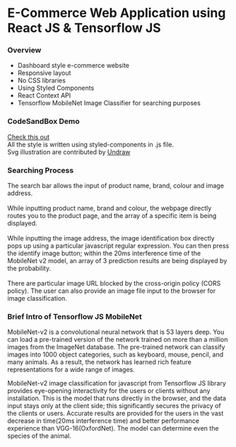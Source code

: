 # E-Commerce Web Application using React JS & Tensorflow JS

### Overview
<ul>
  <li>Dashboard style e-commerce website</li>
  <li>Responsive layout</li>
  <li>No CSS libraries</li>
  <li>Using Styled Components</li>
  <li>React Context API</li>
  <li>Tensorflow MobileNet Image Classifier for searching purposes</li>
</ul>

### CodeSandBox Demo

<a href="https://codesandbox.io/s/festive-chatterjee-ocwwu?file=/src/App.js" target="_blank"> Check this out </a>
<br>
All the style is written using styled-components in .js file.
<br>
Svg illustration are contributed by <a href="https://undraw.co/illustrations" target="_blank"> Undraw </a>
<br>

### Searching Process

The search bar allows the input of product name, brand, colour and image address.
<br>
<br>
While inputting product name, brand and colour, the webpage directly routes you to the product page, and the array of a specific item is being displayed.
<br>
<br>
While inputting the image address, the image identification box directly pops up using a particular javascript regular expression. You can then press the identify image button; within the 20ms interference time of the MobileNet v2 model, an array of 3 prediction results are being displayed by the probability.
<br>
<br>
There are particular image URL blocked by the cross-origin policy (CORS policy). The user can also provide an image file input to the browser for image classification.
<br>

### Brief Intro of Tensorflow JS MobileNet

MobileNet-v2 is a convolutional neural network that is 53 layers deep. You can load a pre-trained version of the network trained on more than a million images from the ImageNet database. The pre-trained network can classify images into 1000 object categories, such as keyboard, mouse, pencil, and many animals. As a result, the network has learned rich feature representations for a wide range of images. 

MobileNet-v2 image classification for javascript from Tensorflow JS library provides eye-opening interactivity for the users or clients without any installation. This is the model that runs directly in the browser, and the data input stays only at the client side; this significantly secures the privacy of the clients or users. Accurate results are provided for the users in the vast decrease in time(20ms interference time) and better performance experience than VGG-16(OxfordNet). The model can determine even the species of the animal.

